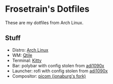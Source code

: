# Frosetrain's Dotfiles

These are my dotfiles from Arch Linux.

## Stuff

* Distro: [Arch Linux](https://archlinux.org)
* WM: [Qtile](http://qtile.org)
* Terminal: [Kitty](https://sw.kovidgoyal.net/kitty/)
* Bar: polybar with config stolen from [adi1090x](https://github.com/adi1090x/polybar-themes)
* Launcher: rofi with config stolen from [adi1090x](https://github.com/adi1090x/rofi)
* Compositor: [picom (jonaburg's fork)](https://github.com/jonaburg/picom)
